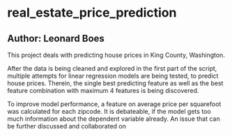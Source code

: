 # real_estate_price_prediction
## Author: Leonard Boes

This project deals with predicting house prices in King County, Washington. 

After the data is being cleaned and explored in the first part of the script, multiple attempts for linear regression models are being tested, to predict house prices. Therein, the single best predicting feature as well as the best feature combination with maximum 4 features is being discovered.

To improve model performance, a feature on average price per squarefoot was calculated for each zipcode. It is debateable, if the model gets too much information about the dependent variable already. An issue that can be further discussed and collaborated on
